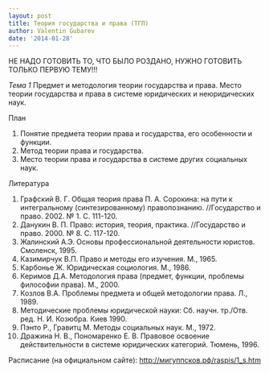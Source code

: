 ```yaml
---
layout: post
title: Теория государства и права (ТГП)
author: Valentin Gubarev
date: '2014-01-28'
---
```


НЕ НАДО ГОТОВИТЬ ТО, ЧТО БЫЛО РОЗДАНО, НУЖНО ГОТОВИТЬ ТОЛЬКО ПЕРВУЮ ТЕМУ!!!

*Тема 1* Предмет и методология теории государства и права. Место теории государства и права в системе юридических и неюридических наук.

План

1. Понятие предмета теории права и государства, его особенности и функции.
2. Метод теории права и государства.
3. Место теории права и государства в системе других социальных наук.

Литература

1. Графский В. Г. Общая теория права П. А. Сорокина: на пути к интегральному (синтезированному) правопознанию. //Государство и право. 2002. № 1. С. 111-120.
2. Данукин В. П. Право: история, теория, практика. //Государство и право. 2000. № 8. С. 117-120.
3. Жалинский А.Э. Основы профессиональной деятельности юристов. Смоленск, 1995.
4. Казимирчук В.П. Право и методы его изучения. М., 1965.
5. Карбонье Ж. Юридическая социология. М., 1986.
6. Керимов Д.А. Методология права (предмет, функции, проблемы философии права). М., 2000.
7. Козлов В.А. Проблемы предмета и общей методологии права. Л., 1989.
8. Методические проблемы юридической науки: Сб. научн. тр./Отв. ред. Н. И. Козюбра. Киев 1990.
9. Пэнто Р., Гравитц М. Методы социальных наук. М., 1972.
10. Дражина Н. В., Пономаренко Е. В. Правовое освоение действительности в системе юридических категорий. Тюмень, 1996.

Расписание (на официальном сайте): <http://мигуппсков.рф/raspis/1_s.htm>